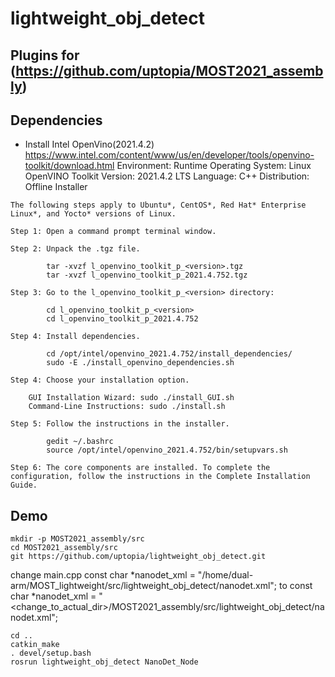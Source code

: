 # lightweight_obj_detect
## Plugins for (https://github.com/uptopia/MOST2021_assembly)
## Dependencies
* Install Intel OpenVino(2021.4.2)
https://www.intel.com/content/www/us/en/developer/tools/openvino-toolkit/download.html
Environment: Runtime
Operating System: Linux
OpenVINO Toolkit Version: 2021.4.2 LTS
Language: C++
Distribution: Offline Installer

```
The following steps apply to Ubuntu*, CentOS*, Red Hat* Enterprise Linux*, and Yocto* versions of Linux.

Step 1: Open a command prompt terminal window.

Step 2: Unpack the .tgz file.

		tar -xvzf l_openvino_toolkit_p_<version>.tgz
		tar -xvzf l_openvino_toolkit_p_2021.4.752.tgz		

Step 3: Go to the l_openvino_toolkit_p_<version> directory:

		cd l_openvino_toolkit_p_<version>
		cd l_openvino_toolkit_p_2021.4.752	

Step 4: Install dependencies.

		cd /opt/intel/openvino_2021.4.752/install_dependencies/
		sudo -E ./install_openvino_dependencies.sh

Step 4: Choose your installation option.

    GUI Installation Wizard: sudo ./install_GUI.sh
    Command-Line Instructions: sudo ./install.sh

Step 5: Follow the instructions in the installer.
		
		gedit ~/.bashrc
		source /opt/intel/openvino_2021.4.752/bin/setupvars.sh

Step 6: The core components are installed. To complete the configuration, follow the instructions in the Complete Installation Guide.
```

## Demo
```
mkdir -p MOST2021_assembly/src
cd MOST2021_assembly/src
git https://github.com/uptopia/lightweight_obj_detect.git
```

change main.cpp
const char *nanodet_xml = "/home/dual-arm/MOST_lightweight/src/lightweight_obj_detect/nanodet.xml";
to
const char *nanodet_xml = "<change_to_actual_dir>/MOST2021_assembly/src/lightweight_obj_detect/nanodet.xml";

```
cd ..
catkin_make
. devel/setup.bash
rosrun lightweight_obj_detect NanoDet_Node
```
